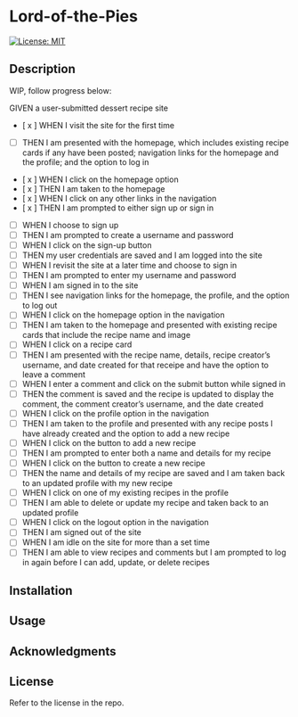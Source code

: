 # Lord-of-the-Pies

[![License: MIT](https://img.shields.io/badge/License-MIT-yellow.svg)](https://opensource.org/licenses/MIT)

## Description

WIP, follow progress below:

GIVEN a user-submitted dessert recipe site

- [ x ] WHEN I visit the site for the first time
- [ ] THEN I am presented with the homepage, which includes existing recipe cards if any have been posted; navigation links for the homepage and the profile; and the option to log in
- [ x ] WHEN I click on the homepage option
- [ x ] THEN I am taken to the homepage
- [ x ] WHEN I click on any other links in the navigation
- [ x ] THEN I am prompted to either sign up or sign in
- [ ] WHEN I choose to sign up
- [ ] THEN I am prompted to create a username and password
- [ ] WHEN I click on the sign-up button
- [ ] THEN my user credentials are saved and I am logged into the site
- [ ] WHEN I revisit the site at a later time and choose to sign in
- [ ] THEN I am prompted to enter my username and password
- [ ] WHEN I am signed in to the site
- [ ] THEN I see navigation links for the homepage, the profile, and the option to log out
- [ ] WHEN I click on the homepage option in the navigation
- [ ] THEN I am taken to the homepage and presented with existing recipe cards that include the recipe name and image
- [ ] WHEN I click on a recipe card
- [ ] THEN I am presented with the recipe name, details, recipe creator’s username, and date created for that receipe and have the option to leave a comment
- [ ] WHEN I enter a comment and click on the submit button while signed in
- [ ] THEN the comment is saved and the recipe is updated to display the comment, the comment creator’s username, and the date created
- [ ] WHEN I click on the profile option in the navigation
- [ ] THEN I am taken to the profile and presented with any recipe posts I have already created and the option to add a new recipe
- [ ] WHEN I click on the button to add a new recipe
- [ ] THEN I am prompted to enter both a name and details for my recipe
- [ ] WHEN I click on the button to create a new recipe
- [ ] THEN the name and details of my recipe are saved and I am taken back to an updated profile with my new recipe
- [ ] WHEN I click on one of my existing recipes in the profile
- [ ] THEN I am able to delete or update my recipe and taken back to an updated profile
- [ ] WHEN I click on the logout option in the navigation
- [ ] THEN I am signed out of the site
- [ ] WHEN I am idle on the site for more than a set time
- [ ] THEN I am able to view recipes and comments but I am prompted to log in again before I can add, update, or delete recipes

## Installation

## Usage

## Acknowledgments

## License

Refer to the license in the repo.
